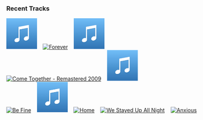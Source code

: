 ### Recent Tracks
[<img src='https://github.com/atfinke/atfinke/blob/master/placeholder.jpeg?raw=true' width='16%' height='16%' alt='Broke Boy'>](https://www.last.fm/music/malia%2bcivetz/_/broke%2bboy)&nbsp;&nbsp;&nbsp;&nbsp;[<img src='https://lastfm.freetls.fastly.net/i/u/300x300/433656941a78d5d94ef39ab8a7e65c5a.png' width='16%' height='16%' alt='Forever'>](https://www.last.fm/music/haim/_/forever)&nbsp;&nbsp;&nbsp;&nbsp;[<img src='https://github.com/atfinke/atfinke/blob/master/placeholder.jpeg?raw=true' width='16%' height='16%' alt='The Long Way Home'>](https://www.last.fm/music/cozmoe/_/the%2blong%2bway%2bhome)&nbsp;&nbsp;&nbsp;&nbsp;[<img src='https://lastfm.freetls.fastly.net/i/u/300x300/307370ac9c7cb089bcd6f60f1222f7c2.png' width='16%' height='16%' alt='Come Together - Remastered 2009'>](https://www.last.fm/music/the%2bbeatles/_/come%2btogether%2b-%2bremastered%2b2009)&nbsp;&nbsp;&nbsp;&nbsp;[<img src='https://github.com/atfinke/atfinke/blob/master/placeholder.jpeg?raw=true' width='16%' height='16%' alt='Broken & Beautiful'>](https://www.last.fm/music/kelly%2bclarkson/_/broken%2b%2526%2bbeautiful)&nbsp;&nbsp;&nbsp;&nbsp;<br>[<img src='https://lastfm.freetls.fastly.net/i/u/300x300/b420cea4e3c4cb87585c87480e319438.png' width='16%' height='16%' alt='Be Fine'>](https://www.last.fm/music/madeon/_/be%2bfine)&nbsp;&nbsp;&nbsp;&nbsp;[<img src='https://github.com/atfinke/atfinke/blob/master/placeholder.jpeg?raw=true' width='16%' height='16%' alt='Late Night'>](https://www.last.fm/music/odesza/_/late%2bnight)&nbsp;&nbsp;&nbsp;&nbsp;[<img src='https://lastfm.freetls.fastly.net/i/u/300x300/6ffd171c118de589c2313ad3c05a5c6b.png' width='16%' height='16%' alt='Home'>](https://www.last.fm/music/caribou/_/home)&nbsp;&nbsp;&nbsp;&nbsp;[<img src='https://lastfm.freetls.fastly.net/i/u/300x300/26fa762e0ada02fed0adcb89bfbc05e9.png' width='16%' height='16%' alt='We Stayed Up All Night'>](https://www.last.fm/music/tourist/_/we%2bstayed%2bup%2ball%2bnight)&nbsp;&nbsp;&nbsp;&nbsp;[<img src='https://lastfm.freetls.fastly.net/i/u/300x300/dc48b76412bf74b9dddabc1fc5896b20.png' width='16%' height='16%' alt='Anxious'>](https://www.last.fm/music/holy%2bghost%2521/_/anxious)&nbsp;&nbsp;&nbsp;&nbsp;<br>